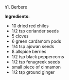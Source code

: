 h1. Berbere

**Ingredients:**
- 10 dried red chiles
- 1/2 tsp coriander seeds
- 5 cloves
- 6 green cardamom pods
- 1/4 tsp ajowan seeds
- 8 allspice berries
- 1/2 tsp black peppercorns
- 1/2 tsp fenugreek seeds
- small piece of cinnamon
- 1/2 tsp ground ginger
